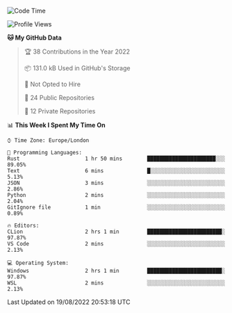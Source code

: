 <!--START_SECTION:waka-->
![Code Time](http://img.shields.io/badge/Code%20Time-221%20hrs%2048%20mins-blue)

![Profile Views](http://img.shields.io/badge/Profile%20Views-0-blue)

**🐱 My GitHub Data** 

> 🏆 38 Contributions in the Year 2022
 > 
> 📦 131.0 kB Used in GitHub's Storage 
 > 
> 🚫 Not Opted to Hire
 > 
> 📜 24 Public Repositories 
 > 
> 🔑 12 Private Repositories  
 > 
📊 **This Week I Spent My Time On** 

```text
⌚︎ Time Zone: Europe/London

💬 Programming Languages: 
Rust                     1 hr 50 mins        ██████████████████████░░░   89.05% 
Text                     6 mins              █░░░░░░░░░░░░░░░░░░░░░░░░   5.13% 
JSON                     3 mins              ░░░░░░░░░░░░░░░░░░░░░░░░░   2.86% 
Python                   2 mins              ░░░░░░░░░░░░░░░░░░░░░░░░░   2.04% 
GitIgnore file           1 min               ░░░░░░░░░░░░░░░░░░░░░░░░░   0.89%

🔥 Editors: 
CLion                    2 hrs 1 min         ████████████████████████░   97.87% 
VS Code                  2 mins              ░░░░░░░░░░░░░░░░░░░░░░░░░   2.13%

💻 Operating System: 
Windows                  2 hrs 1 min         ████████████████████████░   97.87% 
WSL                      2 mins              ░░░░░░░░░░░░░░░░░░░░░░░░░   2.13%

```


 Last Updated on 19/08/2022 20:53:18 UTC
<!--END_SECTION:waka-->